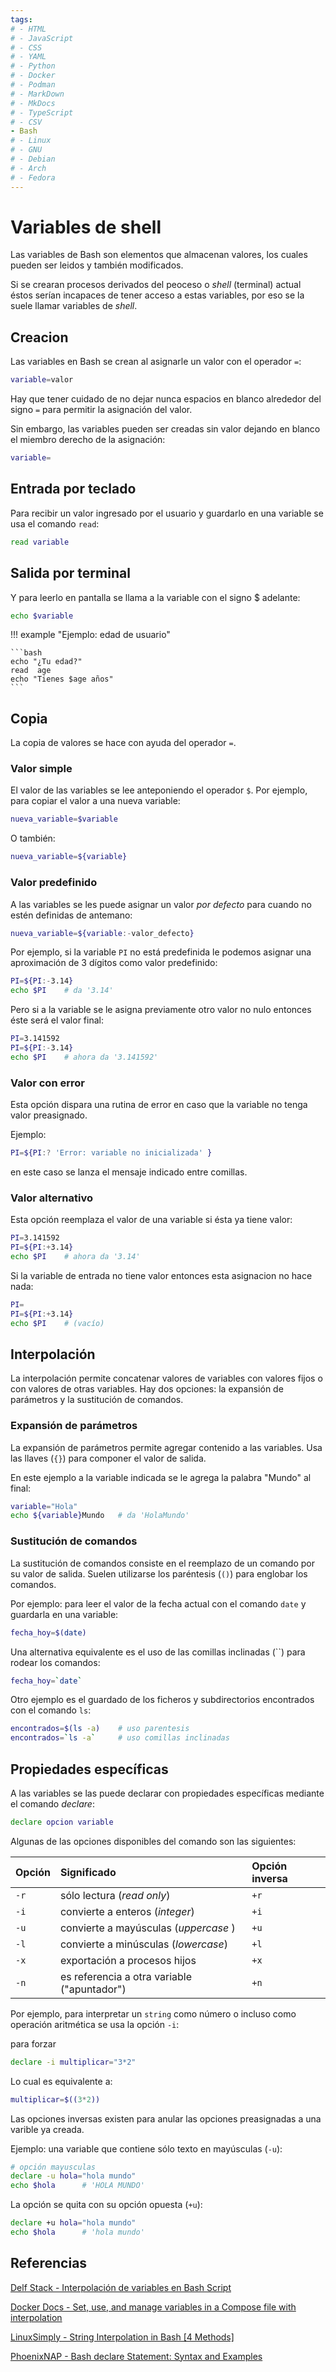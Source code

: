 ```yaml
---
tags:
# - HTML
# - JavaScript
# - CSS
# - YAML
# - Python
# - Docker
# - Podman
# - MarkDown
# - MkDocs
# - TypeScript
# - CSV
- Bash
# - Linux
# - GNU
# - Debian
# - Arch
# - Fedora
---
```


# Variables de shell

Las variables de Bash son elementos que almacenan valores, los cuales pueden ser leidos y también modificados.

Si se crearan procesos derivados del peoceso o *shell* (terminal) actual éstos serían incapaces de tener acceso a estas variables, 
por eso se la suele llamar variables de *shell*.

## Creacion

Las variables en Bash se crean al asignarle un valor con el operador `=`:

```bash
variable=valor
```

Hay que tener cuidado de no dejar nunca espacios en blanco alrededor del signo `=` para permitir la asignación del valor.

Sin embargo, las variables pueden ser creadas sin valor dejando en blanco el miembro derecho de la asignación:

```bash
variable=
```


## Entrada por teclado

Para recibir un valor ingresado por el usuario y guardarlo en una variable se usa el comando `read`:
```bash
read variable
```

## Salida por terminal

Y para leerlo en pantalla se llama a la variable con el signo \$ adelante:
```bash
echo $variable
```

!!! example "Ejemplo: edad de usuario"

    ```bash
    echo "¿Tu edad?"
    read  age
    echo "Tienes $age años"
    ```

## Copia

La copia de valores se hace con ayuda del operador `=`.


### Valor simple

El valor de las variables se lee anteponiendo el operador `$`.
Por ejemplo, para copiar el valor a una nueva variable: 

```bash
nueva_variable=$variable
```

O también:

```bash
nueva_variable=${variable}
```

### Valor predefinido

A las variables se les puede asignar un valor *por defecto* para cuando no estén definidas de antemano:

```bash
nueva_variable=${variable:-valor_defecto}
```

Por ejemplo, si la variable `PI` no está predefinida le podemos asignar una aproximación de 3 dígitos como valor predefinido:

```bash
PI=${PI:-3.14}
echo $PI    # da '3.14'
```
Pero si a la variable se le asigna previamente otro valor no nulo entonces éste será el valor final:

```bash
PI=3.141592
PI=${PI:-3.14}
echo $PI    # ahora da '3.141592'
```

### Valor con error


Esta opción dispara una rutina de error en caso que la variable no tenga valor preasignado.

Ejemplo:

```bash
PI=${PI:? 'Error: variable no inicializada' }
```
en este caso se lanza el mensaje indicado entre comillas.

### Valor alternativo


Esta opción reemplaza el valor de una variable si ésta ya tiene valor:

```bash
PI=3.141592
PI=${PI:+3.14}
echo $PI    # ahora da '3.14'
```
Si la variable de entrada no tiene valor entonces esta asignacion no hace nada:

```bash
PI=
PI=${PI:+3.14}
echo $PI    # (vacío)
```

## Interpolación

La interpolación permite concatenar valores de variables con valores fijos o con valores de otras variables.
Hay dos opciones: la expansión de parámetros y la sustitución de comandos.

### Expansión de parámetros

La expansión de parámetros permite 
agregar contenido a las variables.
Usa las llaves (`{}`) para componer el valor de salida.

En este ejemplo a la variable indicada se le agrega la palabra "Mundo" al final:

```bash
variable="Hola"
echo ${variable}Mundo   # da 'HolaMundo'
```

### Sustitución de comandos

La sustitución de comandos consiste en el reemplazo de un comando por su valor de salida. 
Suelen utilizarse los paréntesis (`()`) para englobar los comandos.


Por ejemplo:
para leer el valor de la fecha actual con el comando `date`
y guardarla en una variable:

```bash 
fecha_hoy=$(date)
```

Una alternativa equivalente es el uso de las comillas inclinadas (\`\`) para rodear los comandos:

```bash 
fecha_hoy=`date`
```

Otro ejemplo es el guardado de los ficheros y subdirectorios encontrados con el comando `ls`:

```bash
encontrados=$(ls -a)    # uso parentesis
encontrados=`ls -a`     # uso comillas inclinadas
```

## Propiedades específicas

A las variables se las puede declarar con propiedades específicas mediante el comando *declare*:
```bash
declare opcion variable
```

Algunas de las opciones disponibles del comando son las siguientes:

|Opción| Significado | Opción inversa |
|:---|:----|:----|
|`-r`| sólo lectura (*read only*) | `+r` |
|`-i`| convierte a enteros (*integer*)| `+i` |
|`-u`| convierte a mayúsculas (*uppercase* )| `+u` |
|`-l`| convierte a minúsculas (*lowercase*) | `+l` |
|`-x`| exportación a procesos hijos| `+x` |
|`-n`| es referencia a otra variable ("apuntador") | `+n` |




<!-- 

Ejemplo: variable de solo lectura

```bash
declare -r variable=valor
```
ejemplo aplicado:
```bash
declare -r pwdfile=/etc/passwd
``` 
 -->


Por ejemplo, para interpretar un `string` como número o incluso como operación aritmética se usa la opción `-i`:

 para forzar 
```bash
declare -i multiplicar="3*2"
``` 
Lo cual es equivalente a:
```bash
multiplicar=$((3*2))
``` 

Las opciones inversas existen para anular las opciones preasignadas a una varible ya creada.


Ejemplo: una variable que contiene sólo texto en mayúsculas (`-u`):

```bash
# opción mayusculas
declare -u hola="hola mundo"
echo $hola      # 'HOLA MUNDO'
```

La opción se quita con su opción opuesta (`+u`):

```bash
declare +u hola="hola mundo"
echo $hola      # 'hola mundo'
```



## Referencias

[Delf Stack - Interpolación de variables en Bash Script](https://www.delftstack.com/es/howto/linux/variable-interpolation-in-bash/)

[Docker Docs - Set, use, and manage variables in a Compose file with interpolation ](https://docs.docker.com/compose/how-tos/environment-variables/variable-interpolation/#interpolation-syntax)



[LinuxSimply - String Interpolation in Bash [4 Methods]](https://linuxsimply.com/bash-scripting-tutorial/string/basics/string-interpolation/)

[PhoenixNAP - Bash declare Statement: Syntax and Examples](https://phoenixnap.com/kb/bash-declare)